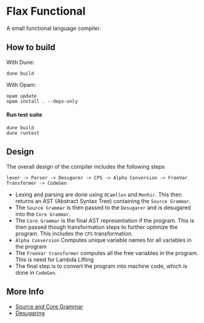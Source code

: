 # Flax Functional
A small functional language compiler.

## How to build
With Dune: 
```shell
dune build
```

With Opam:
```shell
opam update
opam install . --deps-only
```

#### Run test suite
```shell
dune build
dune runtest
```


## Design
The overall design of the compiler includes the following steps
```
lexer -> Parser -> Desugarer -> CPS -> Alpha Conversion -> FreeVar Transformer -> CodeGen
```
- Lexing and parsing are done using `OCamllex` and `Menhir`. This then returns an AST (Abstract Syntax Tree) containing the `Source Grammar`.
- The `Source Grammar` is then passed to the `Desugarer` and is desugared into the `Core Grammar`. 
- The `Core Grammar` is the final AST representation if the program. This is then passed though transformation steps to further optimize the program. This includes the `CPS` transformation.
- `Alpha Conversion` Computes unique variable names for all variables in the program
- The `FreeVar transformer` computes all the free variables in the program. This is need for Lambda Lifting
- The final step is to convert the program into machine code, which is done in `CodeGen`.


## More Info
- [Source and Core Grammar](./doc/grammar.md)
- [Desugaring](./doc/desugar.md)